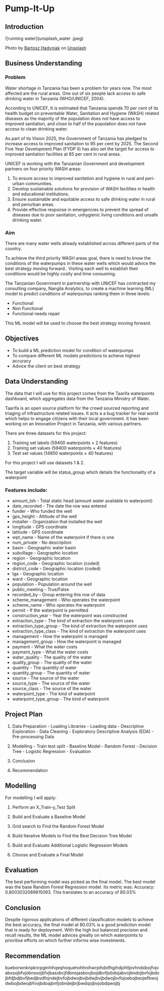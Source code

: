 # Pump-It-Up


## Introduction

![running water](unsplash_water .jpeg)

<span>Photo by <a href="https://media.istockphoto.com/photos/poor-indian-children-asking-for-fresh-water-india-picture-id637020090?s=612x612">Bartosz Hadyniak</a> on <a 
href="https://www.istockphoto.com/photo/poor-indian-children-asking-for-fresh-water-india-gm637020090-113379827">Unsplash</a></span>


## Business Understanding

### Problem
Water shortage in Tanzania has been a problem for years now. The most affected are the rural areas. One out of six people lack access to safe drinking water in Tanzania (WHO/UNICEF, 2004).

According to UNICEF, It is estimated that Tanzania spends 70 per cent of its health budget on preventable Water, Sanitation and Hygiene (WASH) related diseases as the majority of the population does not have access to improved sanitation, and close to half of the population does not have access to clean drinking water.

As part of its Vision 2025, the Government of Tanzania has pledged to increase access to improved sanitation to 95 per cent by 2025. The Second Five Year Development Plan (FYDP II) has also set the target for access to improved sanitation facilities at 85 per cent in rural areas.

UNICEF is working with the Tanzanian Government and development partners on four priority WASH areas:

1. To ensure access to improved sanitation and hygiene in rural and peri-urban communities.
2. Develop sustainable solutions for provision of WASH facilities in health and educational institutions.
3. Ensure sustainable and equitable access to safe drinking water in rural and periurban areas.
4. Provide effective response in emergencies to prevent the spread of diseases due to poor sanitation, unhygienic living conditions and unsafe drinking water.

### Aim
There are many water wells already established across different parts of the country.

To achieve the third priority WASH areas goal, there is need to know the conditions of the waterpumps in these water wells which would advice the best strategy moving forward.. Visiting each well to establish their conditions would be highly costly and time consuming.

The Tanzanian Government in partnership with UNICEF has contracted my consulting company, Nangila Analytics, to create a machine learning (ML) model to predict conditions of waterpumps ranking them in three levels:

- Functional
- Non Functional
- Functional needs repair

This ML model will be used to choose the best strategy moving forward.

## Objectives

- To build a ML prediction model for condition of waterpumps
- To compare different ML models predictions to achieve highest accuracy
- Advice the client on best strategy


##  Data Understanding

The data that I will use for this project comes from the Taarifa waterpoints dashboard, which aggregates data from the Tanzania Ministry of Water.

Taarifa is an open source platform for the crowd sourced reporting and triaging of infrastructure related issues. It acts a a bug tracker for real world which helps to engage citizens with their local government. It has been working on an Innovation Project in Tanzania, with various partners.

There are three datasets for this project:
 1. Training set labels (59400 waterpoints × 2 features)
 2. Training set values (59400 waterpoints × 40 features)
 3. Test set values (14850 waterpoints × 40 features)

For this project I will use datasets 1 & 2. 

The target variable will be status_group which details the functionality of a waterpoint

### Features include:

- amount_tsh           - Total static head (amount water available to waterpoint)
- date_recorded         - The date the row was entered
- funder                - Who funded the well
- gps_height            - Altitude of the well
- installer             - Organization that installed the well
- longitude             - GPS coordinate
- latitude              - GPS coordinate
- wpt_name              - Name of the waterpoint if there is one
- num_private           - No description
- basin                 - Geographic water basin
- subvillage            - Geographic location
- region                - Geographic location
- region_code           - Geographic location (coded)
- district_code         - Geographic location (coded)
- lga                   - Geographic location
- ward                  - Geographic location
- population            - Population around the well
- public_meeting        - True/False
- recorded_by           - Group entering this row of data
- scheme_management     - Who operates the waterpoint
- scheme_name           - Who operates the waterpoint
- permit                - If the waterpoint is permitted
- construction_year     - Year the waterpoint was constructed
- extraction_type       - The kind of extraction the waterpoint uses
- extraction_type_group - The kind of extraction the waterpoint uses
- extraction_type_class - The kind of extraction the waterpoint uses
- management            - How the waterpoint is managed
- management_group      - How the waterpoint is managed
- payment               - What the water costs
- payment_type          - What the water costs
- water_quality         - The quality of the water
- quality_group         - The quality of the water
- quantity              - The quantity of water
- quantity_group        - The quantity of water
- source                - The source of the water
- source_type           - The source of the water
- source_class          - The source of the water
- waterpoint_type       - The kind of waterpoint
- waterpoint_type_group - The kind of waterpoint




## Project Plan

1. Data Preparation
       - Loading Libraries
       - Loading data
       - Descriptive Exploration
       - Data Cleaning
       - Exploratory Descriptive Analysis (EDA)
       - Pre-processing Data
       
2.  Modelling
        - Train test split
        - Baseline Model
        - Random Forest
        - Decision Tree
        - Logistic Regression
        - Evaluation
        
4.  Conclusion

5.  Recommendation

## Modelling
For modelling I will apply:

1. Perform an X_Train-y_Test Split

2. Build and Evaluate a Baseline Model

3. Grid search to Find the Random Forest Model

4. Build Iterative Models to Find the Best Decision Tree Model

5. Build and Evaluate Additional Logistic Regression Models

6. Choose and Evaluate a Final Model

## Evaluation

The best performing model was picked as the final model. The best model was the base Random Forest Regression model. 
Its metric was: Accuracy:  0.8003032089615093. This translates to an accuracy of 80.03%


## Conclusion

Despite rigorous applications of different classification models to achieve the best accuracy, the final model at 80.03% is a good prediction model that is ready for deployment. With the high but balanced precision and recall results, the ML model advices greatly on which waterpoints to prioritise efforts on which further informs wise investments.

## Recommendation

bueborwnknpknrpginhihqeqhoquehohhnihwrpihdofhgihdpihfpivhndxbojfvjoabxsojbfvjobnsxojbfvjbasxbcjfdbnojasbovjbojdbvfjobdojabvojbndojbvfojbdojbfdjbdjbvfjbedjbvdfojndejbvfojbdwojbvjbdwjbvjbdwojbvfojoebojbeojefbwojdwbojbdwojbfvojbdoajbnfjobndejbrjbwdqojbvjobdqwojbj
